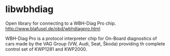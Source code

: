 libwbhdiag
==========

Open library for connecting to a WBH-Diag Pro chip.
http://www.blafusel.de/obd/wbhdiagpro.html

WBH-Diag Pro is a protocol interpreter chip for On-Board diagnostics of cars made by
the VAG Group (VW, Audi, Seat, Škoda) providing th complete control set of KWP1281 and KWP2000.
